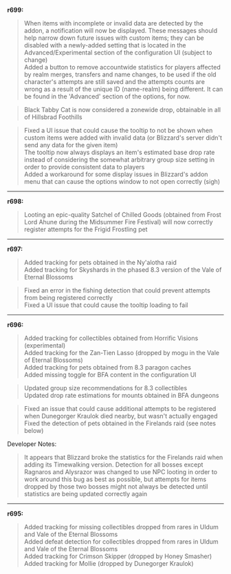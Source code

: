 **r699:**

> When items with incomplete or invalid data are detected by the addon, a notification will now be displayed. These messages should help narrow down future issues with custom items; they can be disabled with a newly-added setting that is located in the Advanced/Experimental section of the configuration UI (subject to change)
<br>Added a button to remove accountwide statistics for players affected by realm merges, transfers and name changes, to be used if the old character's attempts are still saved and the attempts counts are wrong as a result of the unique ID (name-realm) being different. It can be found in the 'Advanced' section of the options, for now.

> Black Tabby Cat is now considered a zonewide drop, obtainable in all of Hillsbrad Foothills

> Fixed a UI issue that could cause the tooltip to not be shown when custom items were added with invalid data (or Blizzard's server didn't send any data for the given item)
<br>The tooltip now always displays an item's estimated base drop rate instead of considering the somewhat arbitrary group size setting in order to provide consistent data to players
<br>Added a workaround for some display issues in Blizzard's addon menu that can cause the options window to not open correctly (sigh)

-----

**r698:**

> Looting an epic-quality Satchel of Chilled Goods (obtained from Frost Lord Ahune during the Midsummer Fire Festival) will now correctly register attempts for the Frigid Frostling pet

-----

**r697:**

> Added tracking for pets obtained in the Ny'alotha raid
<br>Added tracking for Skyshards in the phased 8.3 version of the Vale of Eternal Blossoms

> Fixed an error in the fishing detection that could prevent attempts from being registered correctly
<br>Fixed a UI issue that could cause the tooltip loading to fail

-----

**r696:**

> Added tracking for collectibles obtained from Horrific Visions (experimental)
<br>Added tracking for the Zan-Tien Lasso (dropped by mogu in the Vale of Eternal Blossoms)
<br>Added tracking for pets obtained from 8.3 paragon caches
<br>Added missing toggle for BFA content in the configuration UI

> Updated group size recommendations for 8.3 collectibles
<br>Updated drop rate estimations for mounts obtained in BFA dungeons

> Fixed an issue that could cause additional attempts to be registered when Dunegorger Kraulok died nearby, but wasn't actually engaged
<br>Fixed the detection of pets obtained in the Firelands raid (see notes below)

Developer Notes:
> It appears that Blizzard broke the statistics for the Firelands raid when adding its Timewalking version. Detection for all bosses except Ragnaros and Alysrazor was changed to use NPC looting in order to work around this bug as best as possible, but attempts for items dropped by those two bosses might not always be detected until statistics are being updated correctly again

-----

**r695:**

> Added tracking for missing collectibles dropped from rares in Uldum and Vale of the Eternal Blossoms
<br>Added defeat detection for collectibles dropped from rares in Uldum and Vale of the Eternal Blossoms
<br>Added tracking for Crimson Skipper (dropped by Honey Smasher)
<br>Added tracking for Mollie (dropped by Dunegorger Kraulok)
